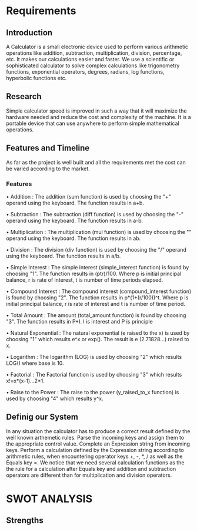 # Requirements
## Introduction
A Calculator is a small electronic device used to perform various arithmetic operations like addition, subtraction, multiplication, division, percentage, etc. It makes our calculations easier and faster.  We use a scientific or sophisticated calculator to solve complex calculations like trigonometry functions, exponential operators, degrees, radians, log functions, hyperbolic functions etc.
## Research
Simple calculator speed is improved in such a way that it will maximize the hardware needed and reduce the cost and complexity of the machine. It is a portable device that can use anywhere to perform simple mathematical operations.
## Features and Timeline
As far as the project is well built and all the requirements met the cost can be varied according to the market.
### Features
•	Addition : The addition (sum function) is used by choosing the "+" operand using the keyboard. The function results in a+b.

•	Subtraction : The subtraction (diff function) is used by choosing the "-" operand using the keyboard. The function results in a-b.

•	Multiplication : The multiplication (mul function) is used by choosing the "" operand using the keyboard. The function results in ab.

•	Division : The division (div function) is used by choosing the "/" operand using the keyboard. The function results in a/b.

•	Simple Interest : The simple interest (simple_interest function) is found by choosing "1". The function results in (ptr)/100. Where p is initial principal balance, r is rate of interest, t is number of time periods elapsed.

•	Compound Interest : The compound interest (compound_interest function) is found by choosing "2". The function results in p*(1+(r/100))^t. Where p is initial principal balance, r is rate of interest and t is number of time period.

•	Total Amount : The amount (total_amount function) is found by choosing "3". The function results in P+I. I is interest and P is principle

•	Natural Exponential : The natural exponential (e raised to the x) is used by choosing "1" which results e^x or exp(). The result is e (2.71828...) raised to x.

•	Logarithm : The logarithm (LOG) is used by choosing "2" which results LOG() where base is 10.

•	Factorial : The Factorial function is used by choosing "3" which results x!=x*(x-1)...2*1.

•	Raise to the Power : The raise to the power (y_raised_to_x function) is used by choosing "4" which results y^x.
## Definig our System
In any situation the calculator has to produce a correct result defined by the well known arthemetic rules. Parse the incoming keys and assign them to the appropriate control value. Complete an Expression string from incoming keys. Perform a calculation defined by the Expression string according to arithmetic rules, when encountering operator keys +, -, *, / as well as the Equals key =. We notice that we need several calculation functions as the the rule for a calculation after Equals key and addition and subtraction operators are different than for multiplication and division operators.
# SWOT ANALYSIS
## Strengths

